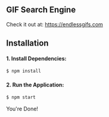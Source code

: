## GIF Search Engine

Check it out at: https://endlessgifs.com

## Installation
#### 1. Install Dependencies:

```sh
$ npm install
```

#### 2. Run the Application:

```sh
$ npm start
```
You're Done!

